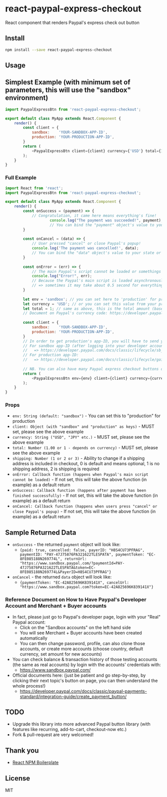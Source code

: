 # react-paypal-express-checkout
React component that renders Paypal's express check out button

## Install

```bash
npm install --save react-paypal-express-checkout
```

## Usage

## Simplest Example (with minimum set of parameters, this will use the "sandbox" environment)

```javascript
import PaypalExpressBtn from 'react-paypal-express-checkout';

export default class MyApp extends React.Component {
	render() {
		const client = {
			sandbox:    'YOUR-SANDBOX-APP-ID',
			production: 'YOUR-PRODUCTION-APP-ID',
		}	
        return (
            <PaypalExpressBtn client={client} currency={'USD'} total={1.00} />
        );
    }
}    
```

### Full Example

```javascript
import React from 'react';
import PaypalExpressBtn from 'react-paypal-express-checkout';

export default class MyApp extends React.Component {
    render() {		
		const onSuccess = (payment) => {
			// Congratulation, it came here means everything's fine!
            		console.log("The payment was succeeded!", payment);
            		// You can bind the "payment" object's value to your state or props or whatever here, please see below for sample returned data
		}		
		
		const onCancel = (data) => {
			// User pressed "cancel" or close Paypal's popup!
			console.log('The payment was cancelled!', data);
			// You can bind the "data" object's value to your state or props or whatever here, please see below for sample returned data
		}	
		
		const onError = (err) => {
			// The main Paypal's script cannot be loaded or somethings block the loading of that script!
			console.log("Error!", err);
			// Because the Paypal's main script is loaded asynchronously from "https://www.paypalobjects.com/api/checkout.js"
			// => sometimes it may take about 0.5 second for everything to get set, or for the button to appear			
		}			
			
		let env = 'sandbox'; // you can set here to 'production' for production
		let currency = 'USD'; // or you can set this value from your props or state  
		let total = 1; // same as above, this is the total amount (based on currency) to be paid by using Paypal express checkout
		// Document on Paypal's currency code: https://developer.paypal.com/docs/classic/api/currency_codes/
		
		const client = {
			sandbox:    'YOUR-SANDBOX-APP-ID',
			production: 'YOUR-PRODUCTION-APP-ID',
		}
		// In order to get production's app-ID, you will have to send your app to Paypal for approval first
		// For sandbox app-ID (after logging into your developer account, please locate the "REST API apps" section, click "Create App"): 
		//   => https://developer.paypal.com/docs/classic/lifecycle/sb_credentials/
		// For production app-ID:
		//   => https://developer.paypal.com/docs/classic/lifecycle/goingLive/		
		
		// NB. You can also have many Paypal express checkout buttons on page, just pass in the correct amount and they will work!		  
        return (
            <PaypalExpressBtn env={env} client={client} currency={currency} total={total} onError={onError} onSuccess={onSuccess} onCancel={onCancel} />
        );
    }
}
```

### Props

- `env: String (default: "sandbox")` - You can set this to "production" for production
- `client: Object (with "sandbox" and "production" as keys)` - MUST set, please see the above example
- `currency: String ("USD", "JPY" etc.)` - MUST set, please see the above example
- `total: Number (1.00 or 1 - depends on currency)` - MUST set, please see the above example
- `shipping: Number (1 or 2 or 3)` - Ability to change if a shipping address is included in checkout, 0 is default and means optional, 1 is no shipping address, 2 is shipping is required
- `onError: Callback function (happens when Paypal's main script cannot be loaded)` - If not set, this will take the above function (in example) as a default return
- `onSuccess: Callback function (happens after payment has been finished successfully)` - If not set, this will take the above function (in example) as a default return
- `onCancel: Callback function (happens when users press "cancel" or close Paypal's popup)` - If not set, this will take the above function (in example) as a default return

## Sample Returned Data

- `onSuccess` - the returned `payment` object will look like: 
	+ `{paid: true, cancelled: false, payerID: "H8S4CU73PFRAG", paymentID: "PAY-47J75876PA321622TLESPATA", paymentToken: "EC-8FE085188N269774L", returnUrl: "https://www.sandbox.paypal.com/?paymentId=PAY-47J75876PA321622TLESPATA&token=EC-8FE085188N269774L&PayerID=H8S4CU73PFRAG"}`
- `onCancel` - the returned `data` object will look like: 
	+ `{paymentToken: "EC-42A825696K839141X", cancelUrl: "https://www.sandbox.paypal.com?token=EC-42A825696K839141X"}`

### Reference Document on How to Have Paypal's Developer Account and Merchant + Buyer accounts

- In fact, please just go to Paypal's developer page, login with your "Real" Paypal account: 
	+ Click on the "Sandbox accounts" on the left hand side
	+ You will see Merchant + Buyer accounts have been created automatically
	+ You can then change password, profile, can also clone those accounts, or create more accounts (choose country, default currency, set amount for new accounts)
- You can check balance & transaction history of those testing accounts (the same as real accounts)	by login with the accounts' credentials with:
	+ https://www.sandbox.paypal.com/
- Official documents here: (just be patient and go step-by-step, by clicking their next topic's button on page, you can then understand the whole process!)
	+ https://developer.paypal.com/docs/classic/paypal-payments-standard/integration-guide/create_payment_button/

## TODO

- Upgrade this library into more advanced Paypal button library (with features like recurring, add-to-cart, checkout-now etc.)
- Fork & pull-request are very welcomed!

## Thank you

- [React NPM Boilerplate](https://github.com/juliancwirko/react-npm-boilerplate)

## License

MIT
